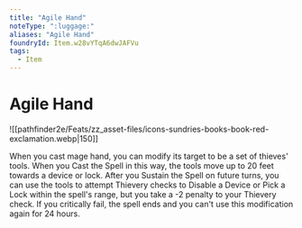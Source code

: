 ```yaml
---
title: "Agile Hand"
noteType: ":luggage:"
aliases: "Agile Hand"
foundryId: Item.w28vYTqA6dwJAFVu
tags:
  - Item
---
```


# Agile Hand
![[pathfinder2e/Feats/zz_asset-files/icons-sundries-books-book-red-exclamation.webp|150]]

When you cast mage hand, you can modify its target to be a set of thieves' tools. When you Cast the Spell in this way, the tools move up to 20 feet towards a device or lock. After you Sustain the Spell on future turns, you can use the tools to attempt Thievery checks to Disable a Device or Pick a Lock within the spell's range, but you take a -2 penalty to your Thievery check. If you critically fail, the spell ends and you can't use this modification again for 24 hours.
